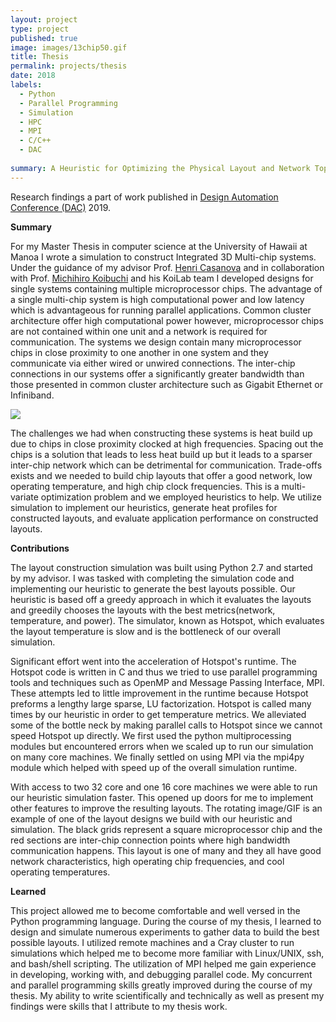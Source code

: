 ```yaml
---
layout: project
type: project
published: true
image: images/13chip50.gif
title: Thesis
permalink: projects/thesis
date: 2018
labels:
  - Python
  - Parallel Programming
  - Simulation
  - HPC
  - MPI
  - C/C++
  - DAC
  
summary: A Heuristic for Optimizing the Physical Layout and Network Topology of Integrated 3D Multi-chip Systems Under Temperature Constraints
---
```

Research findings a part of work published in [Design Automation Conference
(DAC)](https://dl.acm.org/citation.cfm?id=3316781.3317913) 2019.

__Summary__

For my Master Thesis in computer science at the University of Hawaii at Manoa I
wrote a simulation to construct Integrated 3D Multi-chip systems.  Under the
guidance of my advisor Prof. [Henri Casanova](https://henricasanova.github.io/)
and in collaboration with Prof. [Michihiro
Koibuchi](https://www.nii.ac.jp/en/faculty/architecture/koibuchi_michihiro/) and
his KoiLab team I developed designs for single systems containing multiple
microprocessor chips.  The advantage of a single multi-chip system is high
computational power and low latency which is advantageous for running parallel
applications.  Common cluster architecture offer high computational power
however, microprocessor chips are not contained within one unit and a network is
required for communication.  The systems we design contain many microprocessor
chips in close proximity to one another in one system and they communicate via
either wired or unwired connections.  The inter-chip connections in our systems
offer a significantly greater bandwidth than those presented in common cluster
architecture such as Gigabit Ethernet or Infiniband.

<div class="ui images">
  <img class="ui image medium right floated round image" src="../images/13chip50.gif">
</div>

The challenges we had when constructing these systems is heat build up due to
chips in close proximity clocked at high frequencies.  Spacing out the chips is
a solution that leads to less heat build up but it leads to a sparser inter-chip
network which can be detrimental for communication.  Trade-offs exists and we
needed to build chip layouts that offer a good network, low operating
temperature, and high chip clock frequencies.  This is a multi-variate
optimization problem and we employed heuristics to help.  We utilize simulation
to implement our heuristics, generate heat profiles for constructed layouts, and
evaluate application performance on constructed layouts.

**Contributions**

The layout construction simulation was built using Python 2.7 and started by my
advisor.  I was tasked with completing the simulation code and implementing our
heuristic to generate the best layouts possible.  Our heuristic is based off a
greedy approach in which it evaluates the layouts and greedily chooses the
layouts with the best metrics(network, temperature, and power).  The simulator,
known as Hotspot,  which evaluates the layout temperature is slow and is the
bottleneck of our overall simulation.  

Significant effort went into the acceleration of Hotspot's runtime.  The Hotspot
code is written in C and thus we tried to use parallel programming tools and
techniques such as OpenMP and Message Passing Interface, MPI.  These attempts
led to little improvement in the runtime because Hotspot preforms a lengthy
large sparse, LU factorization.  Hotspot is called many times by our heuristic
in order to get temperature metrics.  We alleviated some of the bottle neck by
making parallel calls to Hotspot since we cannot speed Hotspot up directly.  We
first used the python multiprocessing modules but encountered errors when we
scaled up to run our simulation on many core machines.  We finally settled on
using MPI via the mpi4py module which helped with speed up of the overall
simulation runtime.

With access to two 32 core and one 16 core machines we were able to run our
heuristic simulation faster.  This opened up doors for me to implement other
features to improve the resulting layouts.  The rotating image/GIF is an example
of one of the layout designs we build with our heuristic and simulation.  The
black grids represent a square microprocessor chip and the red sections are
inter-chip connection points where high bandwidth communication happens.  This
layout is one of many and they all have good network characteristics, high
operating chip frequencies, and cool operating temperatures.   

__Learned__

This project allowed me to become comfortable and well versed in the Python
programming language.  During the course of my thesis, I learned to design and
simulate numerous experiments to gather data to build the best possible layouts.
I utilized remote machines and a Cray cluster to run simulations which helped me
to become more familiar with Linux/UNIX, ssh, and bash/shell scripting.  The
utilization of MPI helped me gain experience in developing, working with, and
debugging parallel code.  My concurrent and parallel programming skills greatly
improved during the course of my thesis.  My ability to write scientifically and
technically as well as present my findings were skills that I attribute to my
thesis work.  

<br/>
